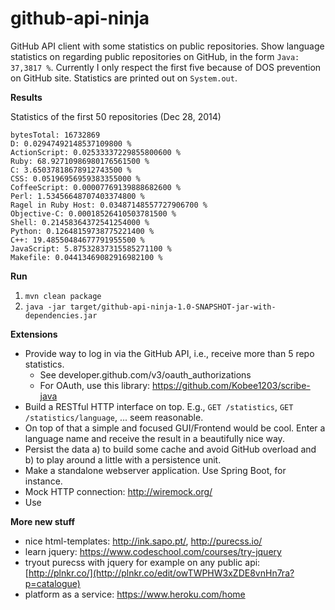 github-api-ninja
================

GitHub API client with some statistics on public repositories. Show language statistics on regarding public 
repositories on GitHub, in the form `Java: 37,3817 %`. Currently I only respect the first five because of DOS 
prevention on GitHub site. Statistics are printed out on `System.out`.

**Results**

Statistics of the first 50 repositories (Dec 28, 2014)

```
bytesTotal: 16732869
D: 0.02947492148537109800 %
ActionScript: 0.02533337229855800600 %
Ruby: 68.92710986980176561500 %
C: 3.65037818678912743500 %
CSS: 0.05196956959383355000 %
CoffeeScript: 0.00007769139888682600 %
Perl: 1.53456648707403374800 %
Ragel in Ruby Host: 0.03487148557727906700 %
Objective-C: 0.00018526410503781500 %
Shell: 0.21458364372541254000 %
Python: 0.12648159738775221400 %
C++: 19.48550484677791955500 %
JavaScript: 5.87532837315585271100 %
Makefile: 0.04413469082916982100 %
```

**Run**

1. `mvn clean package`
2. `java -jar target/github-api-ninja-1.0-SNAPSHOT-jar-with-dependencies.jar`

**Extensions**

- Provide way to log in via the GitHub API, i.e., receive more than 5 repo statistics. 
  - See developer.github.com/v3/oauth_authorizations
  - For OAuth, use this library: https://github.com/Kobee1203/scribe-java
- Build a RESTful HTTP interface on top. E.g., `GET /statistics`, `GET /statistics/language`, ... seem reasonable.
- On top of that a simple and focused GUI/Frontend would be cool. Enter a language name and receive the result in a 
beautifully nice way. 
- Persist the data a) to build some cache and avoid GitHub overload and b) to play around a little with a persistence
 unit.
- Make a standalone webserver application. Use Spring Boot, for instance.
- Mock HTTP connection: http://wiremock.org/
- Use

**More new stuff**

- nice html-templates: http://ink.sapo.pt/, http://purecss.io/
- learn jquery: https://www.codeschool.com/courses/try-jquery
- tryout purecss with jquery for example on any public api: [http://plnkr.co/](http://plnkr.co/edit/owTWPHW3xZDE8vnHn7ra?p=catalogue)
- platform as a service: https://www.heroku.com/home
